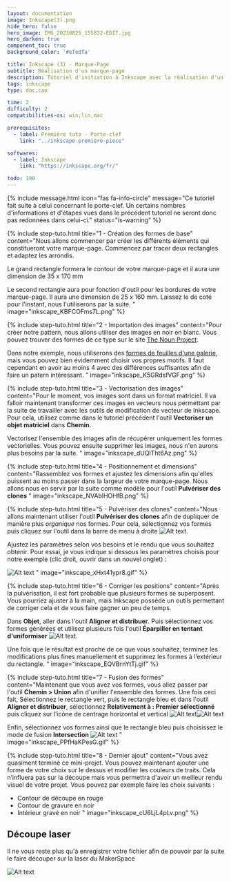 ```yaml
---
layout: documentation
image: Inkscape(3).png
hide_hero: false
hero_image: IMG_20230825_155832-EDIT.jpg
hero_darken: true
component_toc: true
background_color: '#efedfa'

title: Inkscape (3) - Marque-Page
subtitle: Réalisation d'un marque-page
description: Tutoriel d'initiation à Inkscape avec la réalisation d'un marque-page pouvant être découpé au laser.
tags: inkscape
type: doc,cao

time: 2
difficulty: 2
compatibilities-os: win;lin,mac

prerequisites:
  - label: Première tuto - Porte-clef
    link: "../inkscape-premiere-piece"

softwares: 
  - label: Inkscape
    link: "https://inkscape.org/fr/"

todo: 100
---
```


{% include message.html 
icon="fas fa-info-circle"
message="Ce tutoriel fait suite à celui concernant le porte-clef. Un certains nombres d'informations et d'étapes vues dans le précédent tutoriel ne seront donc pas redonnées dans celui-ci." 
status="is-warning" %}

{% include step-tuto.html 
title="1 - Création des formes de base"
content="Nous allons commencer par créer les différents éléments qui constitueront votre marque-page. Commencez par tracer deux rectangles et adaptez les arrondis. 

Le grand rectangle formera le contour de votre marque-page et il aura une dimension de 35 x 170 mm

Le second rectangle aura pour fonction d'outil pour les bordures de votre marque-page. Il aura une dimension de 25 x 160 mm. Laissez le de coté pour l'instant, nous l'utiliserons par la suite.
" 
image="inkscape_KBFCOFms7L.png" %}

{% include step-tuto.html 
title="2 - Importation des images"
content="Pour créer notre pattern, nous allons utiliser des images en noir en blanc. Vous pouvez trouver des formes de ce type sur le site [The Noun Project](https://thenounproject.com). 

Dans notre exemple, nous utiliserons des [formes de feuilles d'une galerie](https://thenounproject.com/browse/collection-icon/leafs-glyph-icons-56482/?p=1), mais vous pouvez bien évidemment choisir vos propres motifs. Il faut cependant en avoir au moins 4 avec des différences suffisantes afin de faire un patern intéressant.
" 
image="inkscape_K5GRdsfVGF.png" %}

{% include step-tuto.html 
title="3 - Vectorisation des images"
content="Pour le moment, vos images sont dans un format matriciel. Il va falloir maintenant transformer ces images en vecteurs nous permettant par la suite de travailler avec les outils de modification de vecteur de Inkscape. Pour cela, utilisez comme dans le tutoriel précédent l'outil **Vectoriser un objet matriciel** dans **Chemin**.

Vectorisez l'ensemble des images afin de récupérer uniquement les formes vectorielles. Vous pouvez ensuite supprimer les images, nous n'en aurons plus besoins par la suite.
" 
image="inkscape_dUQlTht6Az.png" %}

{% include step-tuto.html 
title="4 - Positionnement et dimensions"
content="Rassemblez vos formes et ajustez les dimensions afin qu'elles puissent au moins passer dans la largeur de votre marque-page. Nous allons nous en servir par la suite comme modèle pour l'outil **Pulvériser des clones**
" 
image="inkscape_NVAblHOHfB.png" %}

{% include step-tuto.html 
title="5 - Pulvériser des clones"
content="Nous allons maintenant utiliser l'outil **Pulvériser des clones** afin de dupliquer de manière plus *organique* nos formes. Pour cela, sélectionnez vos formes puis cliquez sur l'outil dans la barre de menu à droite ![Alt text](inkscape_U0zgw63A6v.png).

Ajustez les paramètres selon vos besoins et le rendu que vous souhaitez obtenir. Pour essai, je vous indique si dessous les paramètres choisis pour notre exemple (clic droit, ouvrir dans un nouvel onglet) :

![Alt text](inkscape_5RiRWtjRWe.png)
" 
image="inkscape_xHxt41ypr8.gif" %}

{% include step-tuto.html 
title="6 - Corriger les positions"
content="Après la pulvérisation, il est fort probable que plusieurs formes se superposent. Vous pourriez ajuster à la main, mais Inkscape possède un outils permettant de corriger cela et de vous faire gagner un peu de temps.

Dans **Objet**, aller dans l'outil **Aligner et distribuer**. Puis sélectionnez vos formes générées et utilisez plusieurs fois l'outil **Éparpiller en tentant d'uniformiser** ![Alt text](inkscape_XOaJy3wcyX.png).

Une fois que le résultat est proche de ce que vous souhaitez, terminez les modifications plus fines manuellement et supprimez les formes à l’extérieur du  rectangle.
" 
image="inkscape_EQVBrnYtTj.gif" %}

{% include step-tuto.html 
title="7 - Fusion des formes"
content="Maintenant que vous avez vos formes, vous allez passer par l'outil **Chemin > Union** afin d'unifier l'ensemble des formes. Une fois ceci fait, Sélectionnez le rectangle vert, puis le rectangle bleu et dans l'outil **Aligner et distribuer**, sélectionnez **Relativement à : Premier sélectionné**  puis cliquez sur l’icône de centrage horizontal et vertical ![Alt text](inkscape_GWltfUtA5W.png)![Alt text](inkscape_z1hfqERlQT.png)

Enfin, sélectionnez vos formes ainsi que le rectangle bleu puis choisissez le mode de fusion **Intersection** ![Alt text](inkscape_yJPAUnjdcK.png)
" 
image="inkscape_PPfHaKPesG.gif" %}

{% include step-tuto.html 
title="8 - Dernier ajout"
content="Vous avez quasiment terminé ce mini-projet. Vous pouvez maintenant ajouter une forme de votre choix sur le dessus et modifier les couleurs de traits. Cela n’influera pas sur la découpe mais vous permettra d'avoir un meilleur rendu visuel de votre projet. Vous pouvez par exemple faire les choix suivants :

- Contour de découpe en rouge
- Contour de gravure en noir
- Intérieur gravé en noir
" 
image="inkscape_cU6LjL4pLv.png" %}

## Découpe laser

Il ne vous reste plus qu'à enregistrer votre fichier afin de pouvoir par la suite le faire découper sur la laser du MakerSpace

![Alt text](inkscape_uaYsnljAHb.png)